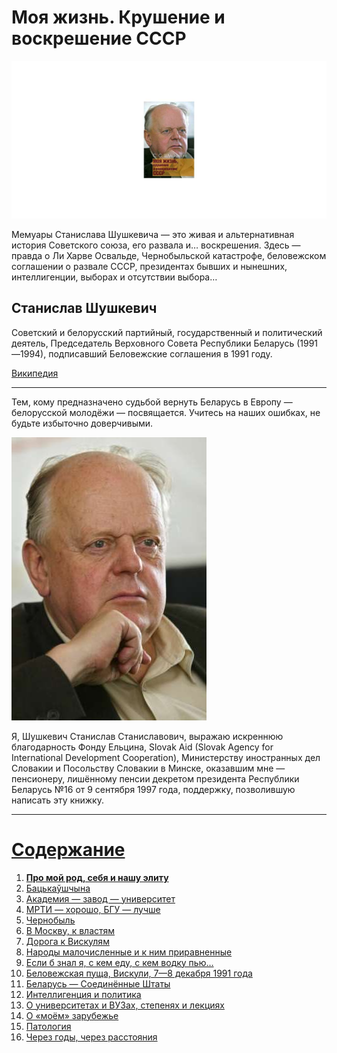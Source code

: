 # Моя жизнь. Крушение и воскрешение СССР

![Моя жизнь. Крушение и воскрешение СССР (Станислав Шушкевич)](./img/cover.jpg)

Мемуары Станислава Шушкевича — это живая и альтернативная история Советского союза, его развала и… воскрешения.
Здесь — правда о Ли Харве Освальде, Чернобыльской катастрофе, беловежском соглашении о развале СССР, президентах бывших и нынешних, интеллигенции, выборах и отсутствии выбора…

## Станислав Шушкевич

Советский и белорусский партийный, государственный и политический деятель, Председатель Верховного Совета Республики Беларусь (1991—1994), подписавший Беловежские соглашения в 1991 году.

[Википедия](https://ru.wikipedia.org/wiki/%D0%A8%D1%83%D1%88%D0%BA%D0%B5%D0%B2%D0%B8%D1%87,_%D0%A1%D1%82%D0%B0%D0%BD%D0%B8%D1%81%D0%BB%D0%B0%D0%B2_%D0%A1%D1%82%D0%B0%D0%BD%D0%B8%D1%81%D0%BB%D0%B0%D0%B2%D0%BE%D0%B2%D0%B8%D1%87)

---

Тем, кому предназначено судьбой вернуть Беларусь в Европу — белорусской молодёжи — посвящается. Учитесь на наших ошибках, не будьте избыточно доверчивыми.

![Станислав Шушкевич](./img/author.jpg)

Я, Шушкевич Станислав Станиславович, выражаю искреннюю благодарность Фонду Ельцина, Slovak Aid (Slovak Agency for International Development Cooperation), Министерству иностранных дел Словакии и Посольству Словакии в Минске, оказавшим мне — пенсионеру, лишённому пенсии декретом президента Республики Беларусь №16 от 9 сентября 1997 года, поддержку, позволившую написать эту книжку.



---

# [Содержание](./toc.md)

1. [**Про мой род, себя и нашу элиту**](./1.md)
2. [Бацькаўшчына](./2.md)
3. [Академия — завод — университет](./3.md)
4. [МРТИ — хорошо, БГУ — лучше](./4.md)
5. [Чернобыль](./5.md)
6. [В Москву, к властям](./6.md)
7. [Дорога к Вискулям](./7.md)
8. [Народы малочисленные и к ним приравненные](./8.md)
9. [Если б знал я, с кем еду, с кем водку пью…](./9.md)
10. [Беловежская пуща, Вискули, 7—8 декабря 1991 года](./10.md)
11. [Беларусь — Соединённые Штаты](./11.md)
12. [Интеллигенция и политика](./12.md)
13. [О университетах и ВУЗах, степенях и лекциях](./13.md)
14. [О «моём» зарубежье](./14.md)
15. [Патология](./15.md)
16. [Через годы, через расстояния](./16.md)
